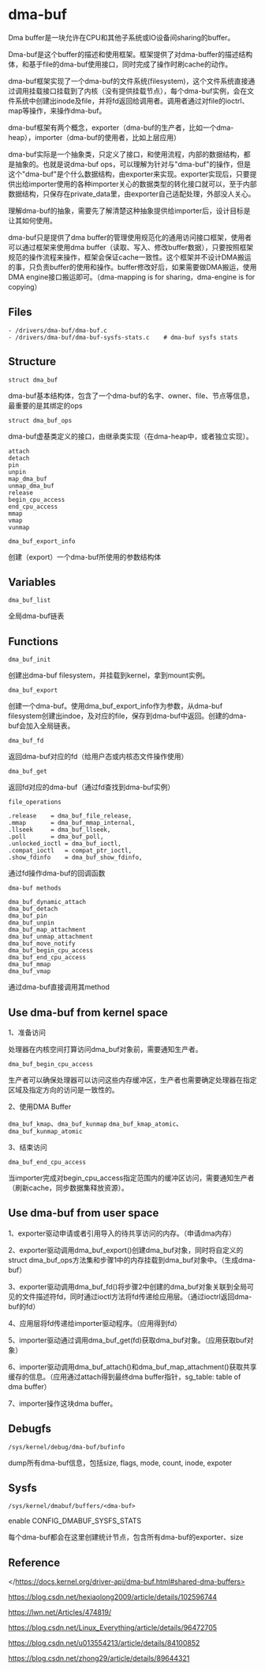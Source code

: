 # dma-buf

Dma buffer是一块允许在CPU和其他子系统或IO设备间sharing的buffer。

Dma-buf是这个buffer的描述和使用框架。框架提供了对dma-buffer的描述结构体，和基于file的dma-buf使用接口，同时完成了操作时刷cache的动作。

dma-buf框架实现了一个dma-buf的文件系统(filesystem)，这个文件系统直接通过调用挂载接口挂载到了内核（没有提供挂载节点），每个dma-buf实例，会在文件系统中创建出inode及file，并将fd返回给调用者。调用者通过对file的ioctrl、map等操作，来操作dma-buf。

dma-buf框架有两个概念，exporter（dma-buf的生产者，比如一个dma-heap），importer（dma-buf的使用者，比如上层应用）

dma-buf实际是一个抽象类，只定义了接口，和使用流程，内部的数据结构，都是抽象的。也就是说dma-buf ops，可以理解为针对与"dma-buf"的操作，但是这个"dma-buf"是个什么数据结构，由exporter来实现。exporter实现后，只要提供出给importer使用的各种importer关心的数据类型的转化接口就可以，至于内部数据结构，只保存在private_data里，由exporter自己适配处理，外部没人关心。

理解dma-buf的抽象，需要先了解清楚这种抽象提供给importer后，设计目标是让其如何使用。

dma-buf只是提供了dma buffer的管理使用规范化的通用访问接口框架，使用者可以通过框架来使用dma buffer（读取、写入、修改buffer数据），只要按照框架规范的操作流程来操作，框架会保证cache一致性。这个框架并不设计DMA搬运的事，只负责buffer的使用和操作。buffer修改好后，如果需要做DMA搬运，使用DMA engine接口搬运即可。（dma-mapping is for sharing，dma-engine is for copying）

## Files

```
- /drivers/dma-buf/dma-buf.c
- /drivers/dma-buf/dma-buf-sysfs-stats.c	# dma-buf sysfs stats
```

## Structure

`struct dma_buf`

dma-buf基本结构体，包含了一个dma-buf的名字、owner、file、节点等信息，最重要的是其绑定的ops

`struct dma_buf_ops`

dma-buf虚基类定义的接口，由继承类实现（在dma-heap中，或者独立实现）。

```
attach
detach
pin
unpin
map_dma_buf
unmap_dma_buf
release
begin_cpu_access
end_cpu_access
mmap
vmap
vunmap
```

`dma_buf_export_info`

创建（export）一个dma-buf所使用的参数结构体

## Variables

`dma_buf_list`

全局dma-buf链表

## Functions

`dma_buf_init`

创建出dma-buf filesystem，并挂载到kernel，拿到mount实例。

`dma_buf_export`

创建一个dma-buf。使用dma_buf_export_info作为参数，从dma-buf filesystem创建出indoe，及对应的file，保存到dma-buf中返回。创建的dma-buf会加入全局链表。

`dma_buf_fd`

返回dma-buf对应的fd（给用户态或内核态文件操作使用）

`dma_buf_get`

返回fd对应的dma-buf（通过fd查找到dma-buf实例）

`file_operations`

```
.release	= dma_buf_file_release,
.mmap		= dma_buf_mmap_internal,
.llseek		= dma_buf_llseek,
.poll		= dma_buf_poll,
.unlocked_ioctl	= dma_buf_ioctl,
.compat_ioctl	= compat_ptr_ioctl,
.show_fdinfo	= dma_buf_show_fdinfo,
```

通过fd操作dma-buf的回调函数

`dma-buf methods`

```
dma_buf_dynamic_attach
dma_buf_detach
dma_buf_pin
dma_buf_unpin
dma_buf_map_attachment
dma_buf_unmap_attachment
dma_buf_move_notify
dma_buf_begin_cpu_access
dma_buf_end_cpu_access
dma_buf_mmap
dma_buf_vmap
```

通过dma-buf直接调用其method

## Use dma-buf from kernel space

1、准备访问

处理器在内核空间打算访问dma_buf对象前，需要通知生产者。

`dma_buf_begin_cpu_access`

生产者可以确保处理器可以访问这些内存缓冲区，生产者也需要确定处理器在指定区域及指定方向的访问是一致性的。

2、使用DMA Buffer

`dma_buf_kmap`、`dma_buf_kunmap`
`dma_buf_kmap_atomic`、`dma_buf_kunmap_atomic`

3、结束访问

`dma_buf_end_cpu_access`

当importer完成对begin_cpu_access指定范围内的缓冲区访问，需要通知生产者（刷新cache，同步数据集释放资源）。

## Use dma-buf from user space

1、exporter驱动申请或者引用导入的待共享访问的内存。（申请dma内存）

2、exporter驱动调用dma_buf_export()创建dma_buf对象，同时将自定义的struct dma_buf_ops方法集和步骤1中的内存挂载到dma_buf对象中。（生成dma-buf）

3、exporter驱动调用dma_buf_fd()将步骤2中创建的dma_buf对象关联到全局可见的文件描述符fd，同时通过ioctl方法将fd传递给应用层。（通过ioctrl返回dma-buf的fd）

4、应用层将fd传递给importer驱动程序。（应用得到fd）

5、importer驱动通过调用dma_buf_get(fd)获取dma_buf对象。（应用获取buf对象）

6、importer驱动调用dma_buf_attach()和dma_buf_map_attachment()获取共享缓存的信息。（应用通过attach得到最终dma buffer指针，sg_table: table of dma buffer）

7、importer操作这块dma buffer。

## Debugfs

`/sys/kernel/debug/dma-buf/bufinfo`

dump所有dma-buf信息，包括size, flags, mode, count, inode, expoter

## Sysfs

`/sys/kernel/dmabuf/buffers/<dma-buf>`

enable CONFIG_DMABUF_SYSFS_STATS

每个dma-buf都会在这里创建统计节点，包含所有dma-buf的exporter、size

## Reference

</https://docs.kernel.org/driver-api/dma-buf.html#shared-dma-buffers>

<https://blog.csdn.net/hexiaolong2009/article/details/102596744>

<https://lwn.net/Articles/474819/>

<https://blog.csdn.net/Linux_Everything/article/details/96472705>

<https://blog.csdn.net/u013554213/article/details/84100852>

<https://blog.csdn.net/zhong29/article/details/89644321>